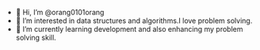 - 👋 Hi, I’m @orang0101orang
- 👀 I’m interested in data structures and algorithms.I love problem solving.
- 🌱 I’m currently learning development and also enhancing my problem solving skill.


<!---
orang0101orang/orang0101orang is a ✨ special ✨ repository because its `README.md` (this file) appears on your GitHub profile.
You can click the Preview link to take a look at your changes.
--->
